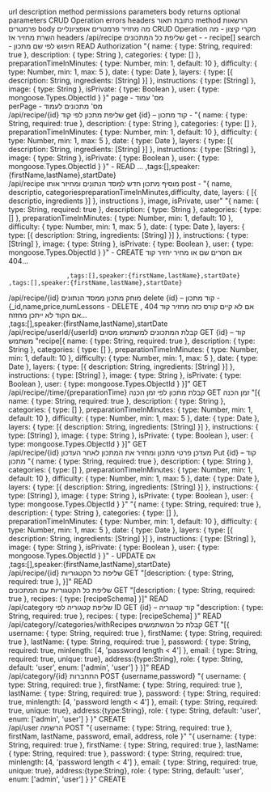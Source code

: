 url	description	method	permissions	parameters	body	returns	optional parameters	CRUD Operation	errors	headers
כתובת	תאור	method	הרשאות	פרמטרים	body	מה מחזיר	פרמטרים אופציונליים	CRUD Operation	מקרי קיצון - מה השרת מחזיר אז	headers
/api/recipe	שליפת כל המתכונים	get		-	-	recipe[]	search - חיפוש לפי שם מתכון	READ		Authorization
						"{
    name: { type: String, required: true },
    description: { type: String },
    categories: { type: [] },
    preparationTimeInMinutes: { type: Number, min: 1, default: 10 },
    difficulty: { type: Number, min: 1, max: 5 },
    date: { type: Date },
    layers: {
        type: [{
            description: String,
            ingredients: [String]
        }]
    },
    instructions: { type: [String] },
    image: { type: String },
    isPrivate: { type: Boolean },
    user: { type: mongoose.Types.ObjectId }
  }"	page - מס' עמוד			
							perPage - מס' מתכונים לעמוד			
/api/recipe/{id}	שליפת מתכון לפי קוד	get		{id} – קוד מתכון	-	"{
    name: { type: String, required: true },
    description: { type: String },
    categories: { type: [] },
    preparationTimeInMinutes: { type: Number, min: 1, default: 10 },
    difficulty: { type: Number, min: 1, max: 5 },
    date: { type: Date },
    layers: {
        type: [{
            description: String,
            ingredients: [String]
        }]
    },
    instructions: { type: [String] },
    image: { type: String },
    isPrivate: { type: Boolean },
    user: { type: mongoose.Types.ObjectId }
  }"	-	READ	...	
						,tags:[],speaker:{firstName,lastName},startDate}				
/api/recipe	מוסיף מתכון חדש למסד הנתונים ומחיזר אותו	post		-	"{
    name,  descriptio,    categoriespreparationTimeInMinutes,difficulty,
    date,
    layers: {
    [{    descriptio,      ingredients
        }]
    },
    instructions },
    image,
  isPrivate,
    user"	"{
    name: { type: String, required: true },
    description: { type: String },
    categories: { type: [] },
    preparationTimeInMinutes: { type: Number, min: 1, default: 10 },
    difficulty: { type: Number, min: 1, max: 5 },
    date: { type: Date },
    layers: {
        type: [{
            description: String,
            ingredients: [String]
        }]
    },
    instructions: { type: [String] },
    image: { type: String },
    isPrivate: { type: Boolean },
    user: { type: mongoose.Types.ObjectId }
  }"	-	CREATE	אם חסרים שם או מחיר יחזיר קוד 404...	
										
					,tags:[],speaker:{firstName,lastName},startDate}	,tags:[],speaker:{firstName,lastName},startDate}				
/api/recipe/{id}	מוחק מתכון ממסד הנתונים 	 delete		{id} – קוד מתכון	-	{_id,name,price,numLessons	-	DELETE	אם לא קיים קורס כזה מחזיר קוד 404 , אם הקוד לא ייתכן מחזזח...	
						,tags:[],speaker:{firstName,lastName},startDate				
/api/recipe/userId/{userId}	קבלת המתכונים למשתמש מסוים	GET		{id} – קוד משתמש		"recipe[{
    name: { type: String, required: true },
    description: { type: String },
    categories: { type: [] },
    preparationTimeInMinutes: { type: Number, min: 1, default: 10 },
    difficulty: { type: Number, min: 1, max: 5 },
    date: { type: Date },
    layers: {
        type: [{
            description: String,
            ingredients: [String]
        }]
    },
    instructions: { type: [String] },
    image: { type: String },
    isPrivate: { type: Boolean },
    user: { type: mongoose.Types.ObjectId }
  }]"		GET		
/api/recipe//time/{preparationTime}	קבלת מתכון לפי זמן הכנה	GET		זמן הכנה		"[{
    name: { type: String, required: true },
    description: { type: String },
    categories: { type: [] },
    preparationTimeInMinutes: { type: Number, min: 1, default: 10 },
    difficulty: { type: Number, min: 1, max: 5 },
    date: { type: Date },
    layers: {
        type: [{
            description: String,
            ingredients: [String]
        }]
    },
    instructions: { type: [String] },
    image: { type: String },
    isPrivate: { type: Boolean },
    user: { type: mongoose.Types.ObjectId }
  }]"		GET		
/api/recipe/{id}	מעדכן פרטי מתכון ומחזיר את המתכון לאחר העדכון	Put		{id} – קוד מתכון	"{
    name: { type: String, required: true },
    description: { type: String },
    categories: { type: [] },
    preparationTimeInMinutes: { type: Number, min: 1, default: 10 },
    difficulty: { type: Number, min: 1, max: 5 },
    date: { type: Date },
    layers: {
        type: [{
            description: String,
            ingredients: [String]
        }]
    },
    instructions: { type: [String] },
    image: { type: String },
    isPrivate: { type: Boolean },
    user: { type: mongoose.Types.ObjectId }
  }"	"{
    name: { type: String, required: true },
    description: { type: String },
    categories: { type: [] },
    preparationTimeInMinutes: { type: Number, min: 1, default: 10 },
    difficulty: { type: Number, min: 1, max: 5 },
    date: { type: Date },
    layers: {
        type: [{
            description: String,
            ingredients: [String]
        }]
    },
    instructions: { type: [String] },
    image: { type: String },
    isPrivate: { type: Boolean },
    user: { type: mongoose.Types.ObjectId }
  }"	-	UPDATE	אם	
					,tags:[],speaker:{firstName,lastName},startDate}					
/api/recipe/{id}	שליפת כל הקטגוריות	GET				"[description: { type: String, required: true },
      }]"		READ		
	שליפת כל הקטגוריות עם המתכונים	GET				"[description: { type: String, required: true },
    recipes: {
        type: [recipeSchema]
      }]"		READ		
/api/category	שליפת קטגוריה לפי ID	GET		{id} – קוד קטגוריה		"description: { type: String, required: true },
    recipes: {
        type: [recipeSchema]
      }"		READ		
/api/category//categories/withRecipes	קבלת כל המשתמשים	GET				"[{
    username: { type: String, required: true },
    firstName: { type: String, required: true },
    lastName: { type: String, required: true },
    password: { type: String, required: true, minlength: [4, 'password length < 4'] },
    email: { type: String, required: true, unique: true},
    address:{type:String},
    role: { type: String, default: 'user', enum: ['admin', 'user'] }
}]"		READ		
/api/category/{id}	התחברות	POST			{username,password}	"{
    username: { type: String, required: true },
    firstName: { type: String, required: true },
    lastName: { type: String, required: true },
    password: { type: String, required: true, minlength: [4, 'password length < 4'] },
    email: { type: String, required: true, unique: true},
    address:{type:String},
    role: { type: String, default: 'user', enum: ['admin', 'user'] }
}"		CREATE		
/api/user	הרשמה	POST			"{
    username: { type: String, required: true },
    firstNam, lastName, password,
    email, address,  role 
}"	"{
    username: { type: String, required: true },
    firstName: { type: String, required: true },
    lastName: { type: String, required: true },
    password: { type: String, required: true, minlength: [4, 'password length < 4'] },
    email: { type: String, required: true, unique: true},
    address:{type:String},
    role: { type: String, default: 'user', enum: ['admin', 'user'] }
}"		CREATE		
